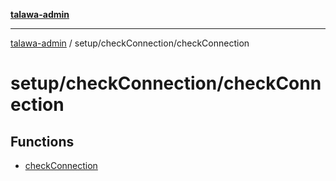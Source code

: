 [**talawa-admin**](../../../README.md)

***

[talawa-admin](../../../modules.md) / setup/checkConnection/checkConnection

# setup/checkConnection/checkConnection

## Functions

- [checkConnection](functions/checkConnection.md)
